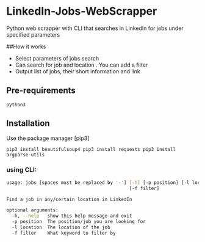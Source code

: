 # LinkedIn-Jobs-WebScrapper

Python web scrapper with CLI that searches in LinkedIn for jobs under specified parameters 


##How it works

- Select parameters of jobs search
- Can search for job and location
. You can add a filter
- Output list of jobs, their short information and link


## Pre-requirements
``python3``

## Installation

Use the package manager [pip3]

``pip3 install beautifulsoup4
pip3 install requests
pip3 install argparse-utils``



### using CLI:

```bash
usage: jobs [spaces must be replaced by '-'] [-h] [-p position] [-l location]
                                             [-f filter]

Find a job in any/certain location in LinkedIn

optional arguments:
  -h, --help   show this help message and exit
  -p position  The position/job you are looking for
  -l location  The location of the job
  -f filter    What keyword to filter by
```
